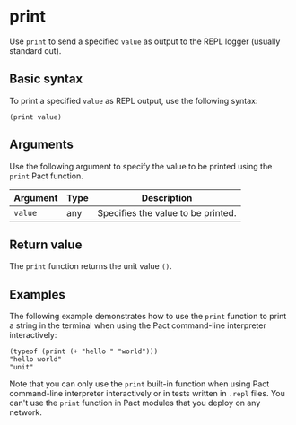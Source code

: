 # print

Use `print` to send a specified `value` as output to the REPL logger (usually standard out).

## Basic syntax

To print a specified `value` as REPL output, use the following syntax:

```pact
(print value)
```

## Arguments

Use the following argument to specify the value to be printed using the `print` Pact function.

| Argument | Type | Description |
| --- | --- | --- |
| `value` | any | Specifies the value to be printed. |

## Return value

The `print` function returns the unit value `()`.

## Examples

The following example demonstrates how to use the `print` function to print a string in the terminal when using the Pact command-line interpreter interactively:

```pact
(typeof (print (+ "hello " "world")))
"hello world"
"unit"
```

Note that you can only use the `print` built-in function when using Pact command-line interpreter interactively or in tests written in `.repl` files.
You can't use the `print` function in Pact modules that you deploy on any network.
